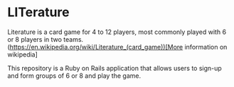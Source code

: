 # LITerature

Literature is a card game for 4 to 12 players, most commonly played with 6 or 8 players in two teams. (https://en.wikipedia.org/wiki/Literature_(card_game))[More information on wikipedia]

This repository is a Ruby on Rails application that allows users to sign-up and form groups of 6 or 8 and play the game.


